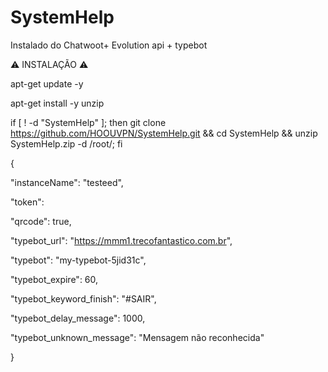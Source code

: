 # SystemHelp
Instalado do Chatwoot+ Evolution api + typebot

⚠️ INSTALAÇÃO ⚠️


apt-get update -y


apt-get install -y unzip


if [ ! -d "SystemHelp" ]; then git clone https://github.com/HOOUVPN/SystemHelp.git && cd SystemHelp && unzip SystemHelp.zip -d /root/; fi



{

"instanceName": "testeed",

"token":

"qrcode": true,

"typebot_url": "https://mmm1.trecofantastico.com.br",

"typebot": "my-typebot-5jid31c",

"typebot_expire": 60,

"typebot_keyword_finish": "#SAIR",

"typebot_delay_message": 1000,

"typebot_unknown_message": "Mensagem não reconhecida"

}


